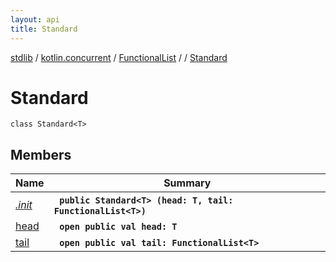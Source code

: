 ```yaml
---
layout: api
title: Standard
---
```

[stdlib](../../../../index.md) / [kotlin.concurrent](../../../index.md) / [FunctionalList](../../index.md) / [<class-object-for-FunctionalList>](../index.md) / [Standard](index.md)

# Standard

```
class Standard<T> 
```

## Members

| Name | Summary |
|------|---------|
|[*.init*](_init_.md)|&nbsp;&nbsp;**`public Standard<T> (head: T, tail: FunctionalList<T>)`**<br>|
|[head](head.md)|&nbsp;&nbsp;**`open public val head: T`**<br>|
|[tail](tail.md)|&nbsp;&nbsp;**`open public val tail: FunctionalList<T>`**<br>|

